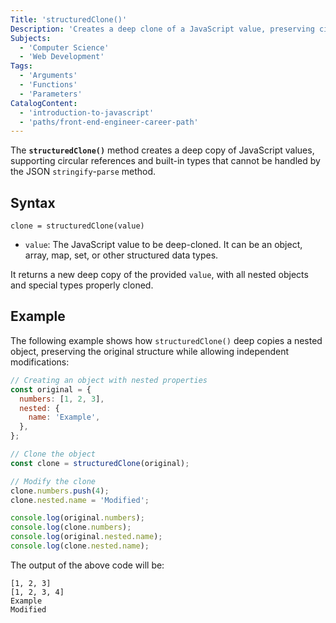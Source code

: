 ```yaml
---
Title: 'structuredClone()'
Description: 'Creates a deep clone of a JavaScript value, preserving circular references and handling complex objects.'
Subjects:
  - 'Computer Science'
  - 'Web Development'
Tags:
  - 'Arguments'
  - 'Functions'
  - 'Parameters'
CatalogContent:
  - 'introduction-to-javascript'
  - 'paths/front-end-engineer-career-path'
---
```


The **`structuredClone()`** method creates a deep copy of JavaScript values, supporting circular references and built-in types that cannot be handled by the JSON `stringify`-`parse` method.

## Syntax

```pseudo
clone = structuredClone(value)
```

- `value`: The JavaScript value to be deep-cloned. It can be an object, array, map, set, or other structured data types.

It returns a new deep copy of the provided `value`, with all nested objects and special types properly cloned.

## Example

The following example shows how `structuredClone()` deep copies a nested object, preserving the original structure while allowing independent modifications:

```js
// Creating an object with nested properties
const original = {
  numbers: [1, 2, 3],
  nested: {
    name: 'Example',
  },
};

// Clone the object
const clone = structuredClone(original);

// Modify the clone
clone.numbers.push(4);
clone.nested.name = 'Modified';

console.log(original.numbers);
console.log(clone.numbers);
console.log(original.nested.name);
console.log(clone.nested.name);
```

The output of the above code will be:

```shell
[1, 2, 3]
[1, 2, 3, 4]
Example
Modified
```
